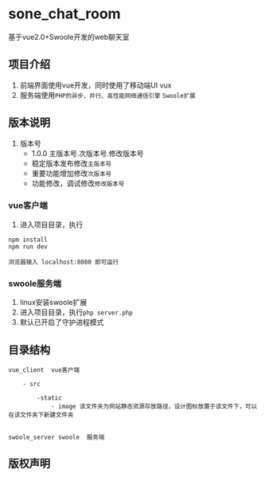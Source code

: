 ﻿# sone_chat_room
基于vue2.0+Swoole开发的web聊天室

## 项目介绍
1. 前端界面使用vue开发，同时使用了移动端UI vux
2. 服务端使用`PHP的异步、并行、高性能网络通信引擎` `Swoole扩展`

## 版本说明
1. 版本号
	- 1.0.0 主版本号.次版本号.修改版本号
	- 稳定版本发布修改`主版本号`
	- 重要功能增加修改`次版本号`
	- 功能修改，调试修改`修改版本号`

### vue客户端
1. 进入项目目录，执行

``` 
npm install
npm run dev

浏览器输入 localhost:8080 即可运行
```

### swoole服务端
1. linux安装swoole扩展
2. 进入项目目录，执行`php server.php` 
3. 默认已开启了守护进程模式

## 目录结构

```
vue_client  vue客户端
  
	- src
		
		-static
			- image 该文件夹为网站静态资源存放路径，设计图标放置于该文件下，可以在该文件夹下新建文件夹


swoole_server swoole  服务端

```
## 版权声明